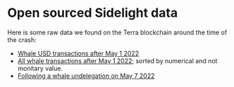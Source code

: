 # Open sourced Sidelight data
Here is some raw data we found on the Terra blockchain around the time of the crash:

* [Whale USD transactions after May 1 2022](sidelight_terra_whale_usd_txs.csv)
* [All whale transactions after May 1 2022](sidelight_terra_whale_txs.csv); sorted by numerical and not monitary value.
* [Following a whale undelegation on May 7 2022](sidelight_whale_undelegation_may7.csv)
